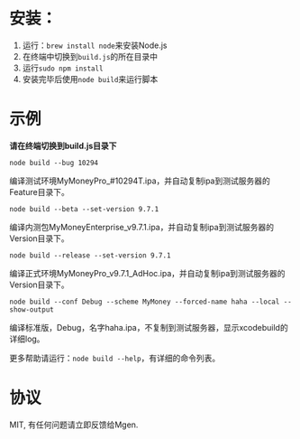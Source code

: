 # 安装：
1. 运行：`brew install node`来安装Node.js
2. 在终端中切换到`build.js`的所在目录中
3. 运行`sudo npm install`
4. 安装完毕后使用`node build`来运行脚本


# 示例
**请在终端切换到build.js目录下**

`node build --bug 10294`

编译测试环境MyMoneyPro_#10294T.ipa，并自动复制ipa到测试服务器的Feature目录下。

`node build --beta --set-version 9.7.1`

编译内测包MyMoneyEnterprise_v9.7.1.ipa，并自动复制ipa到测试服务器的Version目录下。
     
`node build --release --set-version 9.7.1`

编译正式环境MyMoneyPro_v9.7.1_AdHoc.ipa，并自动复制ipa到测试服务器的Version目录下。
     
`node build --conf Debug --scheme MyMoney --forced-name haha --local --show-output`

编译标准版，Debug，名字haha.ipa，不复制到测试服务器，显示xcodebuild的详细log。

     
更多帮助请运行：`node build --help`，有详细的命令列表。

# 协议
MIT, 有任何问题请立即反馈给Mgen.